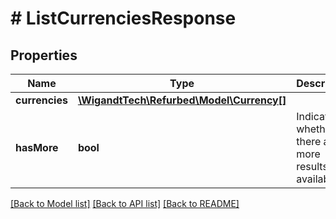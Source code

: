 # # ListCurrenciesResponse

## Properties

Name | Type | Description | Notes
------------ | ------------- | ------------- | -------------
**currencies** | [**\WigandtTech\Refurbed\Model\Currency[]**](Currency.md) |  | [optional]
**hasMore** | **bool** | Indicates whether there are more results available. | [optional]

[[Back to Model list]](../../README.md#models) [[Back to API list]](../../README.md#endpoints) [[Back to README]](../../README.md)
